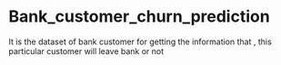 # Bank_customer_churn_prediction
It is the dataset of bank customer for getting the information that , this particular customer will leave bank or not
